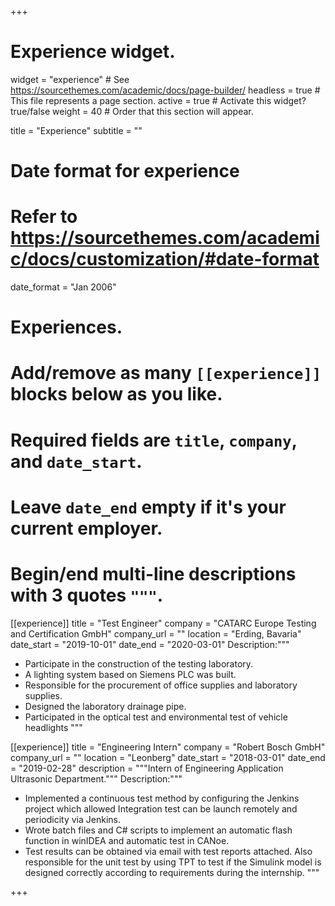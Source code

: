 +++
# Experience widget.
widget = "experience"  # See https://sourcethemes.com/academic/docs/page-builder/
headless = true  # This file represents a page section.
active = true  # Activate this widget? true/false
weight = 40  # Order that this section will appear.

title = "Experience"
subtitle = ""

# Date format for experience
#   Refer to https://sourcethemes.com/academic/docs/customization/#date-format
date_format = "Jan 2006"

# Experiences.
#   Add/remove as many `[[experience]]` blocks below as you like.
#   Required fields are `title`, `company`, and `date_start`.
#   Leave `date_end` empty if it's your current employer.
#   Begin/end multi-line descriptions with 3 quotes `"""`.
[[experience]]
  title = "Test Engineer"
  company = "CATARC Europe Testing and Certification GmbH"
  company_url = ""
  location = "Erding, Bavaria"
  date_start = "2019-10-01"
  date_end = "2020-03-01"
  Description:"""
  * Participate in the construction of the testing laboratory. 
  * A lighting system based on Siemens PLC was built.
  * Responsible for the procurement of office supplies and laboratory supplies.
  * Designed the laboratory drainage pipe. 
  * Participated in the optical test and environmental test of vehicle headlights
  """

[[experience]]
  title = "Engineering Intern"
  company = "Robert Bosch GmbH"
  company_url = ""
  location = "Leonberg"
  date_start = "2018-03-01"
  date_end = "2019-02-28"
  description = """Intern of Engineering Application Ultrasonic Department."""
  Description:"""
  * Implemented a continuous test method by configuring the Jenkins project which allowed Integration test can be launch remotely and periodicity via Jenkins. 
  * Wrote batch files and C# scripts to implement an automatic flash function in winIDEA and automatic test in CANoe.
  * Test results can be obtained via email with test reports attached. Also responsible for the unit test by using TPT to test if the Simulink model is designed correctly according to requirements during the internship.
  """

+++
